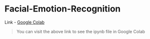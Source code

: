 # Facial-Emotion-Recognition

Link - [Google Colab](https://colab.research.google.com/drive/10jzrdxR6mziCS6BNmrjjfTlTA0Y_j7xK?usp=sharing)
> You can visit the above link to see the ipynb file in Google Colab
